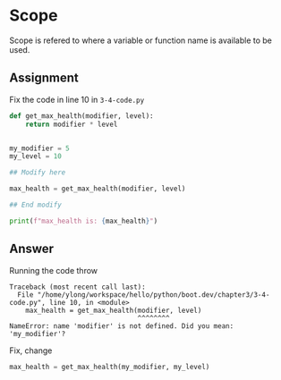 # Scope

Scope is refered to where a variable or function name is available to be used.

## Assignment

Fix the code in line 10 in `3-4-code.py`

```python
def get_max_health(modifier, level):
    return modifier * level


my_modifier = 5
my_level = 10

## Modify here

max_health = get_max_health(modifier, level)

## End modify

print(f"max_health is: {max_health}")
```

## Answer

Running the code throw

```
Traceback (most recent call last):
  File "/home/ylong/workspace/hello/python/boot.dev/chapter3/3-4-code.py", line 10, in <module>
    max_health = get_max_health(modifier, level)
                                ^^^^^^^^
NameError: name 'modifier' is not defined. Did you mean: 'my_modifier'?
```

Fix, change

```python
max_health = get_max_health(my_modifier, my_level)
```

